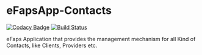 # eFapsApp-Contacts
[![Codacy Badge](https://api.codacy.com/project/badge/Grade/17400b90b9f448b1bd46ac77a66077d1)](https://www.codacy.com/app/eFaps/eFapsApp-Contacts?utm_source=github.com&amp;utm_medium=referral&amp;utm_content=eFaps/eFapsApp-Contacts&amp;utm_campaign=Badge_Grade)
[![Build Status](https://travis-ci.org/eFaps/eFapsApp-Contacts.svg?branch=master)](https://travis-ci.org/eFaps/eFapsApp-Contacts)

eFaps Application that provides the management mechanism for all Kind of Contacts, like Clients, Providers etc.
